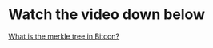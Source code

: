 # Watch the video down below

[What is the merkle tree in Bitcon?](https://www.youtube.com/watch?v=V6gLY-1G4Mc&t=2s)
